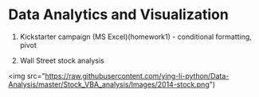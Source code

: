 # Data Analytics and Visualization 


1. Kickstarter campaign (MS Excel)(homework1) - conditional formatting, pivot 


2. Wall Street stock analysis

<img src="https://raw.githubusercontent.com/ying-li-python/Data-Analysis/master/Stock_VBA_analysis/Images/2014-stock.png")
